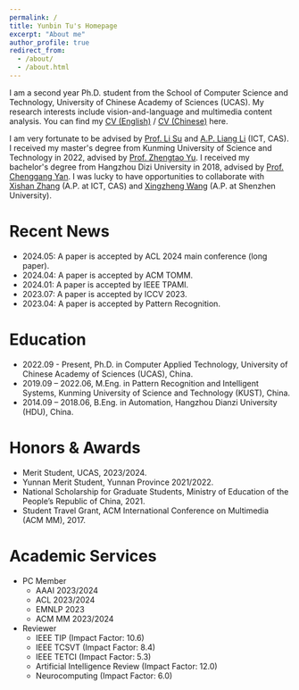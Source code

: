 ```yaml
---
permalink: /
title: Yunbin Tu's Homepage
excerpt: "About me"
author_profile: true
redirect_from: 
  - /about/
  - /about.html
---
```


I am a second year Ph.D. student from the School of Computer Science and Technology, University of Chinese Academy of Sciences (UCAS). My research interests include vision-and-language and multimedia content analysis. You can find my [CV (English)](/assets/yunbin_cv.pdf) / [CV (Chinese)](/assets/涂云斌简历.pdf) here.


I am very fortunate to be advised by [Prof. Li Su](https://people.ucas.ac.cn/~suli) and [A.P. Liang Li](https://vipl.ict.ac.cn/people/lliang/) (ICT, CAS). I received my master's degree from Kunming University of Science and Technology in 2022, advised by [Prof. Zhengtao Yu](https://xzy.kmust.edu.cn/info/1159/1311.htm). I received my bachelor's degree from Hangzhou Dizi University in 2018, advised by [Prof. Chenggang Yan](https://auto.hdu.edu.cn/2019/0621/c3803a96028/page.htm). I was lucky to have opportunities to collaborate with [Xishan Zhang](http://www.ict.cas.cn/sourcedb_ict_cas/cn/jssrck/202003/t20200310_5509322.html)  (A.P. at ICT, CAS) and [Xingzheng Wang](https://cmce.szu.edu.cn/info/1429/3786.htm)  (A.P. at Shenzhen University).  


Recent News
======
- 2024.05: A paper is accepted by ACL 2024 main conference (long paper).
- 2024.04: A paper is accepted by ACM TOMM.
- 2024.01: A paper is accepted by IEEE TPAMI.
- 2023.07: A paper is accepted by ICCV 2023.
- 2023.04: A paper is accepted by Pattern Recognition.

Education
======
- 2022.09 - Present, Ph.D. in Computer Applied Technology, University of Chinese Academy of Sciences (UCAS), China.
- 2019.09 – 2022.06, M.Eng. in Pattern Recognition and Intelligent Systems, Kunming University of Science and Technology (KUST), China.
- 2014.09 – 2018.06, B.Eng. in Automation, Hangzhou Dianzi University (HDU), China.

Honors & Awards
======
-  Merit Student, UCAS, 2023/2024.
-  Yunnan Merit Student, Yunnan Province 2021/2022.
-  National Scholarship for Graduate Students, Ministry of Education of the People’s Republic of China, 2021.
-  Student Travel Grant, ACM International Conference on Multimedia (ACM MM), 2017.

Academic Services
======
- PC Member
  - AAAI 2023/2024
  - ACL 2023/2024
  - EMNLP 2023
  - ACM MM 2023/2024
- Reviewer
  - IEEE TIP (Impact Factor: 10.6)
  - IEEE TCSVT (Impact Factor: 8.4)
  - IEEE TETCI (Impact Factor: 5.3)
  - Artificial Intelligence Review (Impact Factor: 12.0)
  - Neurocomputing (Impact Factor: 6.0)

